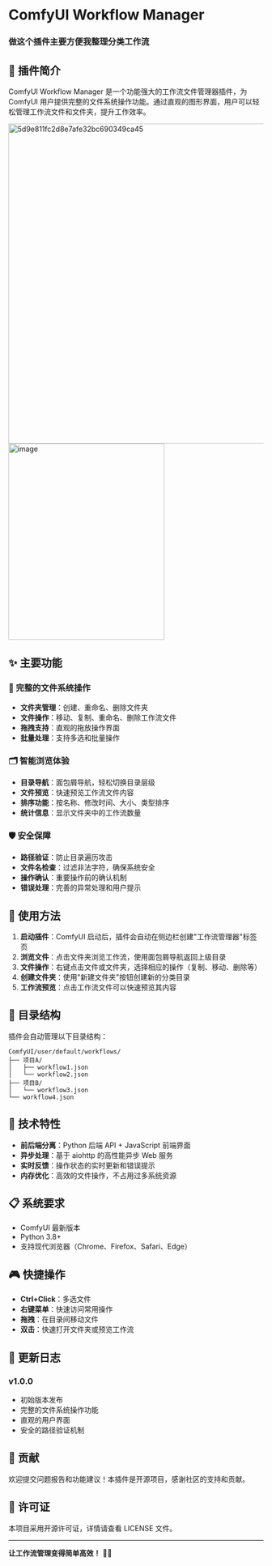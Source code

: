 # ComfyUI Workflow Manager

### 做这个插件主要方便我整理分类工作流

## 🎯 插件简介

ComfyUI Workflow Manager 是一个功能强大的工作流文件管理器插件，为 ComfyUI 用户提供完整的文件系统操作功能。通过直观的图形界面，用户可以轻松管理工作流文件和文件夹，提升工作效率。

<img width="899" height="632" alt="5d9e811fc2d8e7afe32bc690349ca45" src="https://github.com/user-attachments/assets/e45d04c2-39b9-448f-a859-0ad6ca9a2020" />
<img width="308" height="388" alt="image" src="https://github.com/user-attachments/assets/197ee684-836a-4472-a0f0-05c048f45680" />


## ✨ 主要功能

### 📁 完整的文件系统操作
- **文件夹管理**：创建、重命名、删除文件夹
- **文件操作**：移动、复制、重命名、删除工作流文件
- **拖拽支持**：直观的拖放操作界面
- **批量处理**：支持多选和批量操作

### 🗂️ 智能浏览体验
- **目录导航**：面包屑导航，轻松切换目录层级
- **文件预览**：快速预览工作流文件内容
- **排序功能**：按名称、修改时间、大小、类型排序
- **统计信息**：显示文件夹中的工作流数量

### 🛡️ 安全保障
- **路径验证**：防止目录遍历攻击
- **文件名检查**：过滤非法字符，确保系统安全
- **操作确认**：重要操作前的确认机制
- **错误处理**：完善的异常处理和用户提示

## 🚀 使用方法

1. **启动插件**：ComfyUI 启动后，插件会自动在侧边栏创建"工作流管理器"标签页
2. **浏览文件**：点击文件夹浏览工作流，使用面包屑导航返回上级目录
3. **文件操作**：右键点击文件或文件夹，选择相应的操作（复制、移动、删除等）
4. **创建文件夹**：使用"新建文件夹"按钮创建新的分类目录
5. **工作流预览**：点击工作流文件可以快速预览其内容

## 📂 目录结构

插件会自动管理以下目录结构：
```
ComfyUI/user/default/workflows/
├── 项目A/
│   ├── workflow1.json
│   └── workflow2.json
├── 项目B/
│   └── workflow3.json
└── workflow4.json
```

## 🔧 技术特性

- **前后端分离**：Python 后端 API + JavaScript 前端界面
- **异步处理**：基于 aiohttp 的高性能异步 Web 服务
- **实时反馈**：操作状态的实时更新和错误提示
- **内存优化**：高效的文件操作，不占用过多系统资源

## 📋 系统要求

- ComfyUI 最新版本
- Python 3.8+
- 支持现代浏览器（Chrome、Firefox、Safari、Edge）

## 🎮 快捷操作

- **Ctrl+Click**：多选文件
- **右键菜单**：快速访问常用操作
- **拖拽**：在目录间移动文件
- **双击**：快速打开文件夹或预览工作流

## 🔄 更新日志

### v1.0.0
- 初始版本发布
- 完整的文件系统操作功能
- 直观的用户界面
- 安全的路径验证机制

## 🤝 贡献

欢迎提交问题报告和功能建议！本插件是开源项目，感谢社区的支持和贡献。

## 📄 许可证

本项目采用开源许可证，详情请查看 LICENSE 文件。

---


**让工作流管理变得简单高效！** 🎨✨ 
